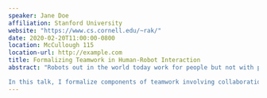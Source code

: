 ```yaml
---
speaker: Jane Doe
affiliation: Stanford University
website: "https://www.cs.cornell.edu/~rak/"
date: 2020-02-20T11:00:00-0800
location: McCullough 115
location-url: http://example.com
title: Formalizing Teamwork in Human-Robot Interaction
abstract: "Robots out in the world today work for people but not with people. Before robots can work closely with ordinary people as part of a human-robot team in a home or office setting, robots need the ability to acquire a new mix of functional and social skills. Working with people requires a shared understanding of the task, capabilities, intentions, and background knowledge. For robots to act jointly as part of a team with people, they must engage in collaborative planning, which involves forming a consensus through an exchange of information about goals, capabilities, and partial plans. Often, much of this information is conveyed through implicit communication.

In this talk, I formalize components of teamwork involving collaboration, communication, and representation. I illustrate how these concepts interact in the application of social navigation, which I argue is a first-class example of teamwork. In this setting, participants must avoid collision by legibly conveying intended passing sides via nonverbal cues like path shape. A topological representation using the braid groups enables the robot to reason about a small enumerable set of passing outcomes. I show how implicit communication of topological group plans achieves rapid covergence to a group consensus, and how a robot in the group can deliberately influence the ultimate outcome to maximize joint performance, yielding pedestrian comfort with the robot."
---
```

